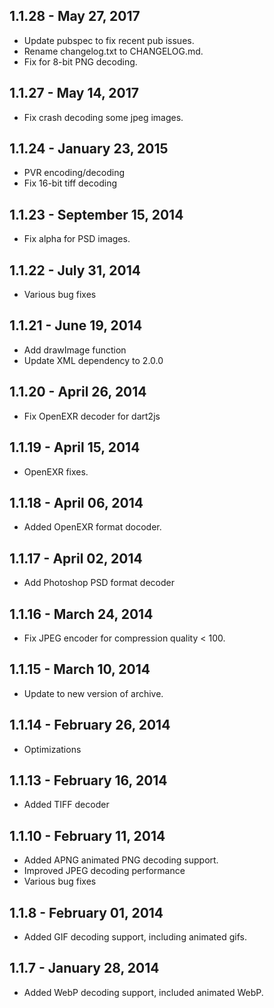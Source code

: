 ## 1.1.28 - May 27, 2017

- Update pubspec to fix recent pub issues.
- Rename changelog.txt to CHANGELOG.md.
- Fix for 8-bit PNG decoding.

## 1.1.27 - May 14, 2017

- Fix crash decoding some jpeg images.


## 1.1.24 - January 23, 2015

- PVR encoding/decoding
- Fix 16-bit tiff decoding


## 1.1.23 - September 15, 2014

- Fix alpha for PSD images.


## 1.1.22 - July 31, 2014

- Various bug fixes


## 1.1.21 - June 19, 2014

- Add drawImage function
- Update XML dependency to 2.0.0


## 1.1.20 - April 26, 2014

- Fix OpenEXR decoder for dart2js


## 1.1.19 - April 15, 2014

- OpenEXR fixes.


## 1.1.18 - April 06, 2014

- Added OpenEXR format docoder.


## 1.1.17 - April 02, 2014

- Add Photoshop PSD format decoder


## 1.1.16 - March 24, 2014

- Fix JPEG encoder for compression quality < 100.


## 1.1.15 - March 10, 2014

- Update to new version of archive.


## 1.1.14 - February 26, 2014

- Optimizations


## 1.1.13 - February 16, 2014

- Added TIFF decoder


## 1.1.10 - February 11, 2014

- Added APNG animated PNG decoding support.
- Improved JPEG decoding performance
- Various bug fixes


## 1.1.8 - February 01, 2014

- Added GIF decoding support, including animated gifs.


## 1.1.7 - January 28, 2014

- Added WebP decoding support, included animated WebP.

